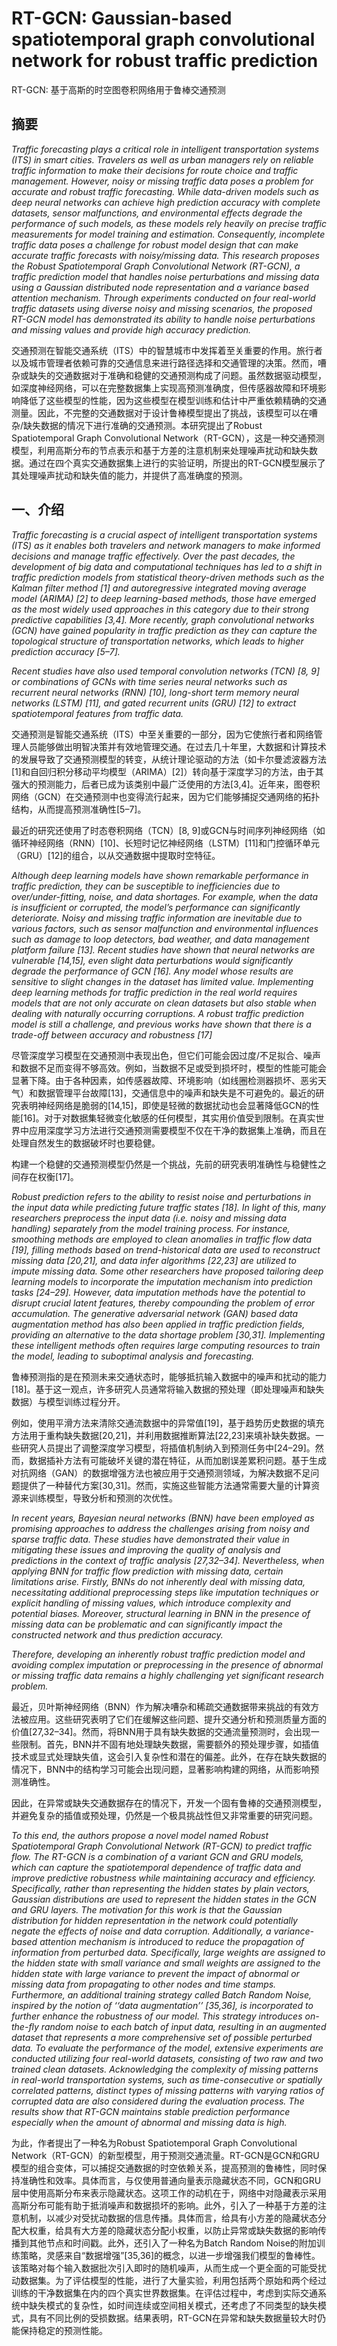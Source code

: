 # RT-GCN: Gaussian-based spatiotemporal graph convolutional network for robust traffic prediction

RT-GCN: 基于高斯的时空图卷积网络用于鲁棒交通预测



## 摘要

*Traffic forecasting plays a critical role in intelligent transportation systems (ITS) in smart cities. Travelers as well as urban managers rely on reliable traffic information to make their decisions for route choice and traffic management. However, noisy or missing traffic data poses a problem for accurate and robust traffic forecasting. While data-driven models such as deep neural networks can achieve high prediction accuracy with complete datasets, sensor malfunctions, and environmental effects degrade the performance of such models, as these models rely heavily on precise traffic measurements for model training and estimation. Consequently, incomplete traffic data poses a challenge for robust model design that can make accurate traffic forecasts with noisy/missing data. This research proposes the Robust Spatiotemporal Graph Convolutional Network (RT-GCN), a traffic prediction model that handles noise perturbations and missing data using a Gaussian distributed node representation and a variance based attention mechanism. Through experiments conducted on four real-world traffic datasets using diverse noisy and missing scenarios, the proposed RT-GCN model has demonstrated its ability to handle noise perturbations and missing values and provide high accuracy prediction.*

交通预测在智能交通系统（ITS）中的智慧城市中发挥着至关重要的作用。旅行者以及城市管理者依赖可靠的交通信息来进行路径选择和交通管理的决策。然而，嘈杂或缺失的交通数据对于准确和稳健的交通预测构成了问题。虽然数据驱动模型，如深度神经网络，可以在完整数据集上实现高预测准确度，但传感器故障和环境影响降低了这些模型的性能，因为这些模型在模型训练和估计中严重依赖精确的交通测量。因此，不完整的交通数据对于设计鲁棒模型提出了挑战，该模型可以在嘈杂/缺失数据的情况下进行准确的交通预测。本研究提出了Robust Spatiotemporal Graph Convolutional Network（RT-GCN），这是一种交通预测模型，利用高斯分布的节点表示和基于方差的注意机制来处理噪声扰动和缺失数据。通过在四个真实交通数据集上进行的实验证明，所提出的RT-GCN模型展示了其处理噪声扰动和缺失值的能力，并提供了高准确度的预测。



## 一、介绍

*Traffic forecasting is a crucial aspect of intelligent transportation systems (ITS) as it enables both travelers and network managers to make informed decisions and manage traffic effectively. Over the past decades, the development of big data and computational techniques has led to a shift in traffic prediction models from statistical theory-driven methods such as the Kalman filter method [1] and autoregressive integrated moving average model (ARIMA) [2] to deep learning-based methods, those have emerged as the most widely used approaches in this category due to their strong predictive capabilities [3,4]. More recently, graph convolutional networks (GCN) have gained popularity in traffic prediction as they can capture the topological structure of transportation networks, which leads to higher prediction accuracy [5–7].*

*Recent studies have also used temporal convolution networks (TCN) [8, 9] or combinations of GCNs with time series neural networks such as recurrent neural networks (RNN) [10], long-short term memory neural networks (LSTM) [11], and gated recurrent units (GRU) [12] to extract spatiotemporal features from traffic data.*

交通预测是智能交通系统（ITS）中至关重要的一部分，因为它使旅行者和网络管理人员能够做出明智决策并有效地管理交通。在过去几十年里，大数据和计算技术的发展导致了交通预测模型的转变，从统计理论驱动的方法（如卡尔曼滤波器方法[1]和自回归积分移动平均模型（ARIMA）[2]）转向基于深度学习的方法，由于其强大的预测能力，后者已成为该类别中最广泛使用的方法[3,4]。近年来，图卷积网络（GCN）在交通预测中也变得流行起来，因为它们能够捕捉交通网络的拓扑结构，从而提高预测准确性[5–7]。

最近的研究还使用了时态卷积网络（TCN）[8, 9]或GCN与时间序列神经网络（如循环神经网络（RNN）[10]、长短时记忆神经网络（LSTM）[11]和门控循环单元（GRU）[12]的组合，以从交通数据中提取时空特征。

*Although deep learning models have shown remarkable performance in traffic prediction, they can be susceptible to inefficiencies due to over/under-fitting, noise, and data shortages. For example, when the data is insufficient or corrupted, the model’s performance can significantly deteriorate. Noisy and missing traffic information are inevitable due to various factors, such as sensor malfunction and environmental influences such as damage to loop detectors, bad weather, and data management platform failure [13]. Recent studies have shown that neural networks are vulnerable [14,15], even slight data perturbations would significantly degrade the performance of GCN [16]. Any model whose results are sensitive to slight changes in the dataset has limited value. Implementing deep learning methods for traffic prediction in the real world requires models that are not only accurate on clean datasets but also stable when dealing with naturally occurring corruptions. A robust traffic prediction model is still a challenge, and previous works have shown that there is a trade-off between accuracy and robustness [17]*

尽管深度学习模型在交通预测中表现出色，但它们可能会因过度/不足拟合、噪声和数据不足而变得不够高效。例如，当数据不足或受到损坏时，模型的性能可能会显著下降。由于各种因素，如传感器故障、环境影响（如线圈检测器损坏、恶劣天气）和数据管理平台故障[13]，交通信息中的噪声和缺失是不可避免的。最近的研究表明神经网络是脆弱的[14,15]，即使是轻微的数据扰动也会显著降低GCN的性能[16]。对于对数据集轻微变化敏感的任何模型，其实用价值受到限制。在真实世界中应用深度学习方法进行交通预测需要模型不仅在干净的数据集上准确，而且在处理自然发生的数据破坏时也要稳健。

构建一个稳健的交通预测模型仍然是一个挑战，先前的研究表明准确性与稳健性之间存在权衡[17]。

*Robust prediction refers to the ability to resist noise and perturbations in the input data while predicting future traffic states [18]. In light of this, many researchers preprocess the input data (i.e. noisy and missing data handling) separately from the model training process. For instance, smoothing methods are employed to clean anomalies in traffic flow data [19], filling methods based on trend-historical data are used to reconstruct missing data [20,21], and data infer algorithms [22,23] are utilized to impute missing data. Some other researchers have proposed tailoring deep learning models to incorporate the imputation mechanism into prediction tasks [24–29]. However, data imputation methods have the potential to disrupt crucial latent features, thereby compounding the problem of error accumulation. The generative adversarial network (GAN) based data augmentation method has also been applied in traffic prediction fields, providing an alternative to the data shortage problem [30,31]. Implementing these intelligent methods often requires large computing resources to train the model, leading to suboptimal analysis and forecasting.*

鲁棒预测指的是在预测未来交通状态时，能够抵抗输入数据中的噪声和扰动的能力[18]。基于这一观点，许多研究人员通常将输入数据的预处理（即处理噪声和缺失数据）与模型训练过程分开。

例如，使用平滑方法来清除交通流数据中的异常值[19]，基于趋势历史数据的填充方法用于重构缺失数据[20,21]，并利用数据推断算法[22,23]来填补缺失数据。一些研究人员提出了调整深度学习模型，将插值机制纳入到预测任务中[24–29]。然而，数据插补方法有可能破坏关键的潜在特征，从而加剧误差累积问题。基于生成对抗网络（GAN）的数据增强方法也被应用于交通预测领域，为解决数据不足问题提供了一种替代方案[30,31]。然而，实施这些智能方法通常需要大量的计算资源来训练模型，导致分析和预测的次优性。

*In recent years, Bayesian neural networks (BNN) have been employed as promising approaches to address the challenges arising from noisy and sparse traffic data. These studies have demonstrated their value in mitigating these issues and improving the quality of analysis and predictions in the context of traffic analysis [27,32–34]. Nevertheless, when applying BNN for traffic flow prediction with missing data, certain limitations arise. Firstly, BNNs do not inherently deal with missing data, necessitating additional preprocessing steps like imputation techniques or explicit handling of missing values, which introduce complexity and potential biases. Moreover, structural learning in BNN in the presence of missing data can be problematic and can significantly impact the constructed network and thus prediction accuracy.*

*Therefore, developing an inherently robust traffic prediction model and avoiding complex imputation or preprocessing in the presence of abnormal or missing traffic data remains a highly challenging yet significant research problem.*

最近，贝叶斯神经网络（BNN）作为解决嘈杂和稀疏交通数据带来挑战的有效方法被应用。这些研究表明了它们在缓解这些问题、提升交通分析和预测质量方面的价值[27,32–34]。然而，将BNN用于具有缺失数据的交通流量预测时，会出现一些限制。首先，BNN并不固有地处理缺失数据，需要额外的预处理步骤，如插值技术或显式处理缺失值，这会引入复杂性和潜在的偏差。此外，在存在缺失数据的情况下，BNN中的结构学习可能会出现问题，显著影响构建的网络，从而影响预测准确性。

因此，在异常或缺失交通数据存在的情况下，开发一个固有鲁棒的交通预测模型，并避免复杂的插值或预处理，仍然是一个极具挑战性但又非常重要的研究问题。

*To this end, the authors propose a novel model named Robust Spatiotemporal Graph Convolutional Network (RT-GCN) to predict traffic flow. The RT-GCN is a combination of a variant GCN and GRU models, which can capture the spatiotemporal dependence of traffic data and improve predictive robustness while maintaining accuracy and efficiency. Specifically, rather than representing the hidden states by plain vectors, Gaussian distributions are used to represent the hidden states in the GCN and GRU layers. The motivation for this work is that the Gaussian distribution for hidden representation in the network could potentially negate the effects of noise and data corruption. Additionally, a variance-based attention mechanism is introduced to reduce the propagation of information from perturbed data. Specifically, large weights are assigned to the hidden state with small variance and small weights are assigned to the hidden state with large variance to prevent the impact of abnormal or missing data from propagating to other nodes and time stamps. Furthermore, an additional training strategy called Batch Random Noise, inspired by the notion of ‘‘data augmentation’’ [35,36], is incorporated to further enhance the robustness of our model. This strategy introduces on-the-fly random noise to each batch of input data, resulting in an augmented dataset that represents a more comprehensive set of possible perturbed data. To evaluate the performance of the model, extensive experiments are conducted utilizing four real-world datasets, consisting of two raw and two trained clean datasets. Acknowledging the complexity of missing patterns in real-world transportation systems, such as time-consecutive or spatially correlated patterns, distinct types of missing patterns with varying ratios of corrupted data are also considered during the evaluation process. The results show that RT-GCN maintains stable prediction performance especially when the amount of abnormal and missing data is high.*

为此，作者提出了一种名为Robust Spatiotemporal Graph Convolutional Network（RT-GCN）的新型模型，用于预测交通流量。RT-GCN是GCN和GRU模型的组合变体，可以捕捉交通数据的时空依赖关系，提高预测的鲁棒性，同时保持准确性和效率。具体而言，与仅使用普通向量表示隐藏状态不同，GCN和GRU层中使用高斯分布来表示隐藏状态。这项工作的动机在于，网络中对隐藏表示采用高斯分布可能有助于抵消噪声和数据损坏的影响。此外，引入了一种基于方差的注意机制，以减少对受扰动数据的信息传播。具体而言，给具有小方差的隐藏状态分配大权重，给具有大方差的隐藏状态分配小权重，以防止异常或缺失数据的影响传播到其他节点和时间戳。此外，还引入了一种名为Batch Random Noise的附加训练策略，灵感来自“数据增强”[35,36]的概念，以进一步增强我们模型的鲁棒性。该策略对每个输入数据批次引入即时的随机噪声，从而生成一个更全面的可能受扰动数据集。为了评估模型的性能，进行了大量实验，利用包括两个原始和两个经过训练的干净数据集在内的四个真实世界数据集。在评估过程中，考虑到实际交通系统中缺失模式的复杂性，如时间连续或空间相关模式，还考虑了不同类型的缺失模式，具有不同比例的受损数据。结果表明，RT-GCN在异常和缺失数据量较大时仍能保持稳定的预测性能。
